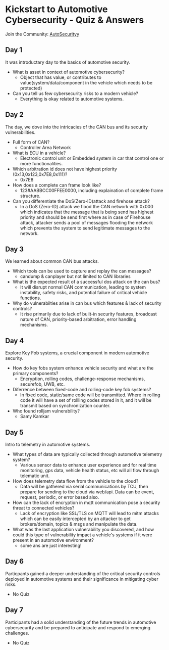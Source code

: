 # Kickstart to Automotive Cybersecurity - Quiz & Answers 
Join the Community: [AutoSecurityy](https://nas.io/autosecurityy)
## Day 1
It was introductary day to the basics of automotive 
security.
- What is asset in context of automotive cybersecurity?
  - Object that has value, or contributes to value(system/data/component in the vehicle which needs to be protected)
- Can you tell us few cybersecurity risks to a modern vehicle?
  - Everything is okay related to automotive systems.
## Day 2
The day, we dove into the intricacies of the CAN bus and its security vulnerabilities.
- Full form of CAN?
  - Controller Area Network
- What is ECU in a vehicle?
  - Electronic control unit or Embedded system in car that control one or more functionalities.
- Which arbitration id does not have highest priority (0x13,0x123,0x7E8,0x111)?
  - 0x7E8
- How does a complete can frame look like?
  - 123#AABBCC00FFEE0000, including explaination of complete frame structure. 
- Can you differentiate the DoS(Zero-ID)attack and firehose attack?
  - In a DoS (Zero-ID) attack we flood the CAN network with 0x000 which indicates that the message that is being send has highest priority and should be send first where as in case of Firehouse attack, attacker sends a pool of messages flooding the network which prevents the system to send legitimate messages to the network.
## Day 3
We learned about common CAN bus attacks.
- Which tools can be used to capture and replay the can messages?
  - candump & canplayer but not limited to CAN libraries
- What is the expected result of a successful dos attack on the can bus?
  - It will disrupt normal CAN communication, leading to system instability, safety risks, and potential failure of critical vehicle functions.
- Why do vulnerabilties arise in can bus which features & lack of security controls?
  - It rise primarily due to lack of built-in security features, broadcast nature of CAN, priority-based arbitration, error handling mechanisms.
## Day 4
Explore Key Fob systems, a crucial component in modern automotive 
security.
- How do key fobs system enhance vehicle security and what are the primary components?
  - Encryption, rolling codes, challenge-response mechanisms, securefob, UWB, etc.
- Diferrence between fixed-code and rolling-code key fob systems?
  - In fixed code, static/same code will be transmitted. Where in rolling code it will have a set of rollling codes stored in it, and it will be transmit based on synchronization counter.
- Who found rolljam vulnerability?
  - Samy Kamkar
## Day 5  
Intro to telemetry in automotive systems.
- What types of data are typically collected through automotive telemetry system?
  - Various sensor data to enhance user experience and for real time monitoring, gps data, vehicle health status, etc will all flow through telematic unit.
- How does telemetry data flow from the vehicle to the cloud?
  - Data will be gathered via serial communications by TCU, then prepare for sending to the cloud via web/api. Data can be event, request, periodic, or error based also.
- How can the lack of encryption in mqtt communication pose a security threat to connected vehicles?
  - Lack of encryption like SSL/TLS on MQTT will lead to mitm attacks which can be easily intercepted by an attacker to get brokers/domain, topics & msgs and manipulate the data.
- What was the last application vulnerability you discovered, and how could this type of vulnerability impact a vehicle's systems if it were present in an automotive environment?
  - some ans are just interesting!
## Day 6
Particpants gained a deeper understanding of the critical security controls deployed 
in automotive systems and their significance in mitigating cyber risks.
- No Quiz
## Day 7
Participants had a solid understanding of the future trends in automotive cybersecurity and be prepared to anticipate and 
respond to emerging challenges.
- No Quiz

